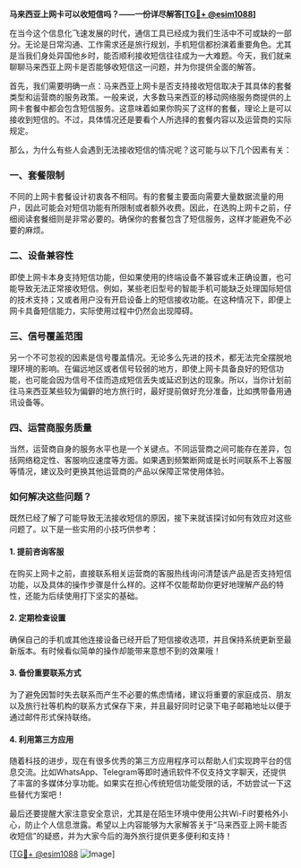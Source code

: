 **马来西亚上网卡可以收短信吗？——一份详尽解答[[TG💪+ @esim1088](https://t.me/s/esim1088)]**

在当今这个信息化飞速发展的时代，通信工具已经成为我们生活中不可或缺的一部分。无论是日常沟通、工作需求还是旅行规划，手机短信都扮演着重要角色。尤其是当我们身处异国他乡时，能否顺利接收短信往往成为一大难题。今天，我们就来聊聊马来西亚上网卡是否能够收短信这一问题，并为你提供全面的解答。

首先，我们需要明确一点：马来西亚上网卡是否支持接收短信取决于其具体的套餐类型和运营商的服务政策。一般来说，大多数马来西亚的移动网络服务商提供的上网卡套餐中都会包含短信服务。这意味着如果你购买了这样的套餐，理论上是可以接收到短信的。不过，具体情况还是要看个人所选择的套餐内容以及运营商的实际规定。

那么，为什么有些人会遇到无法接收短信的情况呢？这可能与以下几个因素有关：

### 一、套餐限制

不同的上网卡套餐设计初衷各不相同。有的套餐主要面向需要大量数据流量的用户，因此可能会对短信功能有所限制或者额外收费。因此，在选购上网卡之前，仔细阅读套餐细则是非常必要的。确保你的套餐包含了短信服务，这样才能避免不必要的麻烦。

### 二、设备兼容性

即使上网卡本身支持短信功能，但如果使用的终端设备不兼容或未正确设置，也可能导致无法正常接收短信。例如，某些老旧型号的智能手机可能缺乏处理国际短信的技术支持；又或者用户没有开启设备上的短信接收功能。在这种情况下，即便上网卡具备短信能力，实际使用过程中仍然会出现障碍。

### 三、信号覆盖范围

另一个不可忽视的因素是信号覆盖情况。无论多么先进的技术，都无法完全摆脱地理环境的影响。在偏远地区或者信号较弱的地方，即使上网卡具备良好的短信功能，也可能会因为信号不佳而造成短信丢失或延迟到达的现象。所以，当你计划前往马来西亚某些较为偏僻的地方旅行时，最好提前做好充分准备，比如携带备用通讯设备等。

### 四、运营商服务质量

当然，运营商自身的服务水平也是一个关键点。不同运营商之间可能存在差异，包括网络稳定性、客服响应速度等方面。如果遇到频繁断网或是长时间联系不上客服等情况，建议及时更换其他运营商的产品以保障正常使用体验。

### 如何解决这些问题？

既然已经了解了可能导致无法接收短信的原因，接下来就该探讨如何有效应对这些问题了。以下是一些实用的小技巧供参考：

#### 1. 提前咨询客服
在购买上网卡之前，直接联系相关运营商的客服热线询问清楚该产品是否支持短信功能，以及具体的操作步骤是什么样的。这样不仅能帮助你更好地理解产品的特性，还能为后续使用打下坚实的基础。

#### 2. 定期检查设置
确保自己的手机或其他连接设备已经开启了短信接收选项，并且保持系统更新至最新版本。有时候看似简单的操作却能带来意想不到的效果哦！

#### 3. 备份重要联系方式
为了避免因暂时失去联系而产生不必要的焦虑情绪，建议将重要的家庭成员、朋友以及旅行社等机构的联系方式保存下来，并且最好同时记录下电子邮箱地址以便于通过邮件形式保持联络。

#### 4. 利用第三方应用
随着科技的进步，现在有很多优秀的第三方应用程序可以帮助人们实现跨平台的信息交流。比如WhatsApp、Telegram等即时通讯软件不仅支持文字聊天，还提供了丰富的多媒体分享功能。如果实在担心传统短信功能受限的话，不妨尝试一下这些替代方案吧！

最后还要提醒大家注意安全意识，尤其是在陌生环境中使用公共Wi-Fi时要格外小心，防止个人信息泄露。希望以上内容能够为大家解答关于“马来西亚上网卡能否收短信”的疑惑，并为大家今后的海外旅行提供更多便利和支持！

[[TG💪+ @esim1088](https://t.me/s/esim1088) ![Image](https://i.postimg.cc/4NQfJmqS/Snipaste-2025-05-13-00-14-12.png)]